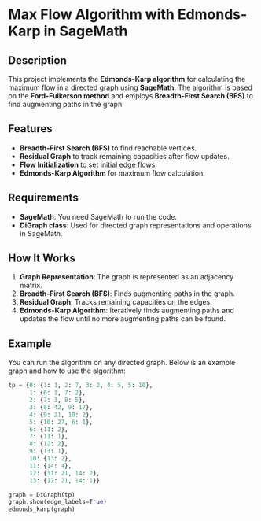 # Max Flow Algorithm with Edmonds-Karp in SageMath

## Description

This project implements the **Edmonds-Karp algorithm** for calculating the maximum flow in a directed graph using **SageMath**. The algorithm is based on the **Ford-Fulkerson method** and employs **Breadth-First Search (BFS)** to find augmenting paths in the graph.

## Features

- **Breadth-First Search (BFS)** to find reachable vertices.
- **Residual Graph** to track remaining capacities after flow updates.
- **Flow Initialization** to set initial edge flows.
- **Edmonds-Karp Algorithm** for maximum flow calculation.

## Requirements

- **SageMath**: You need SageMath to run the code.
- **DiGraph class**: Used for directed graph representations and operations in SageMath.

## How It Works

1. **Graph Representation**: The graph is represented as an adjacency matrix.
2. **Breadth-First Search (BFS)**: Finds augmenting paths in the graph.
3. **Residual Graph**: Tracks remaining capacities on the edges.
4. **Edmonds-Karp Algorithm**: Iteratively finds augmenting paths and updates the flow until no more augmenting paths can be found.

## Example

You can run the algorithm on any directed graph. Below is an example graph and how to use the algorithm:

```python
tp = {0: {1: 1, 2: 7, 3: 2, 4: 5, 5: 10},
      1: {6: 1, 7: 2},
      2: {7: 3, 8: 5},
      3: {8: 42, 9: 17},
      4: {9: 21, 10: 2},
      5: {10: 27, 6: 1},
      6: {11: 2},
      7: {11: 1},
      8: {12: 2},
      9: {13: 1},
      10: {13: 2},
      11: {14: 4},
      12: {11: 21, 14: 2},
      13: {12: 21, 14: 1}}

graph = DiGraph(tp)
graph.show(edge_labels=True)
edmonds_karp(graph)
